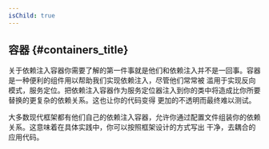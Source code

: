 ```yaml
---
isChild: true
---
```


## 容器 {#containers_title}

关于依赖注入容器你需要了解的第一件事就是他们和依赖注入并不是一回事。容器是一种便利的组件用以帮助我们实现依赖注入，尽管他们常常被
滥用于实现反向模式，服务定位。把依赖注入容器作为服务定位器注入到你的类中将造成比你所要替换的更复杂的依赖关系。这也让你的代码变得
更加的不透明而最终难以测试。

大多数现代框架都有他们自己的依赖注入容器，允许你通过配置文件组装你的依赖关系。这意味着在具体实践中，你可以按照框架设计的方式写出
干净，去耦合的应用代码。
